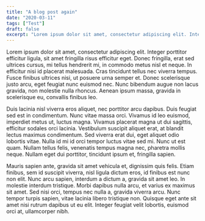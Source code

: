 ```yaml
---
title: "A blog post again"
date: "2020-03-11"
tags: ["Test"]
draft: false
excerpt: "Lorem ipsum dolor sit amet, consectetur adipiscing elit. Integer porttitor efficitur ligula, sit amet fringilla risus efficitur eget. Donec fringilla, erat sed ultrices cursus."
---
```


Lorem ipsum dolor sit amet, consectetur adipiscing elit. Integer porttitor efficitur ligula, sit amet fringilla risus efficitur eget. Donec fringilla, erat sed ultrices cursus, mi tellus hendrerit mi, in commodo metus nisl et neque. In efficitur nisi id placerat malesuada. Cras tincidunt tellus nec viverra tempus. Fusce finibus ultrices nisi, ut posuere urna semper et. Donec scelerisque justo arcu, eget feugiat nunc euismod nec. Nunc bibendum augue non lacus gravida, non molestie nulla rhoncus. Aenean ipsum massa, gravida in scelerisque eu, convallis finibus leo.

Duis lacinia nisl viverra eros aliquet, nec porttitor arcu dapibus. Duis feugiat sed est in condimentum. Nunc vitae massa orci. Vivamus id leo euismod, imperdiet metus ut, luctus magna. Vivamus placerat magna ut dui sagittis, efficitur sodales orci lacinia. Vestibulum suscipit aliquet erat, at blandit lectus maximus condimentum. Sed viverra erat dui, eget aliquet odio lobortis vitae. Nulla id mi id orci tempor luctus vitae sed mi. Nunc ut est quam. Nullam tellus felis, venenatis tempus magna nec, pharetra mollis neque. Nullam eget dui porttitor, tincidunt ipsum et, fringilla sapien.

Mauris sapien ante, gravida sit amet vehicula et, dignissim quis felis. Etiam finibus, sem id suscipit viverra, nisl ligula dictum eros, id finibus est nunc non elit. Nunc arcu sapien, interdum a dictum a, gravida sit amet leo. In molestie interdum tristique. Morbi dapibus nulla arcu, et varius ex maximus sit amet. Sed nisi orci, tempus nec nulla a, gravida viverra arcu. Nunc tempor turpis sapien, vitae lacinia libero tristique non. Quisque eget ante sit amet nisi rutrum dapibus ut eu elit. Integer feugiat velit lobortis, euismod orci at, ullamcorper nibh.
